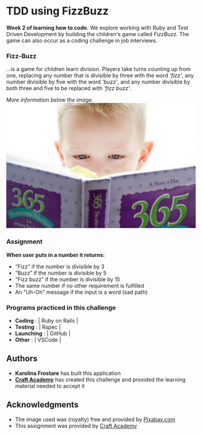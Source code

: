 # TDD using FizzBuzz
**Week 2 of learning how to code.** 
We explore working with Ruby and Test Driven Development by building the children's game called *FizzBuzz*. The game can also occur as a coding challenge in job interviews.

### Fizz-Buzz
...is a game for children learn division. Players take turns counting up from one, replacing any number that is divisible by three with the word *'fizz'*, any number divisible by five with the word *'buzz'*, and any number divisible by both three and five to be replaced with *'fizz buzz'*.

*More information below the image.*
![The childrens game "FizzBuzz"](fizzbuzz.jpg)

### Assignment
**When user puts in a number it returns:**
* “Fizz” if the number is divisible by 3
* “Buzz” if the number is divisible by 5
* “Fizz buzz” if the number is divisible by 15
* The same number if no other requirement is fulfilled
* An "Uh-Oh" message if the input is a word (sad path)

### Programs practiced in this challenge
* **Coding**
: | Ruby on Rails |
* **Testing**
: | Rspec |
* **Launching**
: | GitHub |
* **Other**
: | VSCode |


## Authors
* **Karolina Frostare** has built this application
* **[Craft Academy](https://www.craftacademy.se/english/)** has created this challenge and provided the learning material needed to accept it

## Acknowledgments
* The image used was (royalty) free and provided by [Pixabay.com](https://pixabay.com/)
* This assignment was provided by [Craft Academy](https://www.craftacademy.se/english/)
